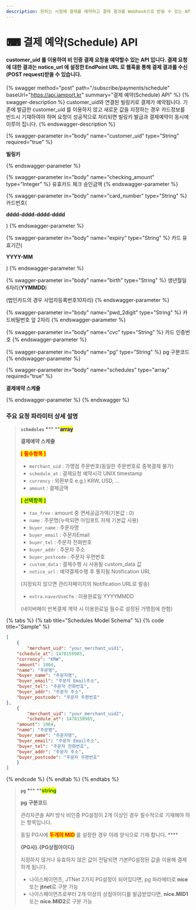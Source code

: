 ```yaml
---
description: 원하는 시점에 결제를 예약하고 결제 결과를 Webhook으로 받을 수 있는 API입니다.
---
```


# ⌨ 결제 예약(Schedule) API

#### customer\_uid 를 이용하여 비 인증 결제 요청을 예약할수 있는 API 입니다. 결제 요청에 대한 결과는 **notice\_url** 에 설정한 EndPoint URL 로 웹훅을 통해 결제 결과를 수신(POST request)받을 수 있습니다.

{% swagger method="post" path="/subscribe/payments/schedule" baseUrl="https://api.iamport.kr" summary="결제 예약(Schedule) API" %}
{% swagger-description %}
customer_uid와 연결된 빌링키로 결제가 예약됩니다. 기존에 발급한 customer_uid 를 이용하지 않고 새로운 값을 지정하는 경우 카드정보를 반드시 기재하여야 하며 요청이 성공적으로 처리되면 빌링키 발급과 결제예약이 동시에 이루어 집니다.
{% endswagger-description %}

{% swagger-parameter in="body" name="customer_uid" type="String" required="true" %}
<mark style="color:red;">

**빌링키**

</mark>
{% endswagger-parameter %}

{% swagger-parameter in="body" name="checking_amount" type="Integer" %}
유효카드 체크 승인금액
{% endswagger-parameter %}

{% swagger-parameter in="body" name="card_number" type="String" %}
카드번호(

**dddd-dddd-dddd-dddd**

)
{% endswagger-parameter %}

{% swagger-parameter in="body" name="expiry" type="String" %}
카드 유효기간(

**YYYY-MM**

)
{% endswagger-parameter %}

{% swagger-parameter in="body" name="birth" type="String" %}
생년월일 6자리(**YYMMDD**)

(법인카드의 경우 사업자등록번호10자리)
{% endswagger-parameter %}

{% swagger-parameter in="body" name="pwd_2digit" type="String" %}
카드비밀번호 앞 2자리
{% endswagger-parameter %}

{% swagger-parameter in="body" name="cvc" type="String" %}
카드 인증번호 
{% endswagger-parameter %}

{% swagger-parameter in="body" name="pg" type="String" %}
pg 구분코드
{% endswagger-parameter %}

{% swagger-parameter in="body" name="schedules" type="array" required="true" %}
<mark style="color:red;">

**결제예약 스케쥴**

</mark>
{% endswagger-parameter %}
{% endswagger %}

### **주요 요청 파라미터 상세 설명**

> **`schedules`    **<mark style="color:red;">**\***</mark>** **<mark style="color:blue;">**array**</mark>
>
> **결제예약 스케쥴**
>
> <mark style="color:red;">**\[ 필수항목 ]**</mark>
>
> * `merchant_uid` : 가맹점 주문번호(동일한 주문번호로 중복결제 불가)&#x20;
> * `schedule_at` : 결제요청 예약시각 UNIX timestamp
> * `currency` : 외환부호 e.g.) KRW, USD, ...&#x20;
> * `amount` : 결제금액
>
> <mark style="color:green;">**\[ 선택항목 ]**</mark>
>
> * `tax_free` : amount 중 면세공급가액(기본값 : 0)
> * `name` : 주문명(누락되면 아임포트 자체 기본값 사용)
> * `buyer_name` : 주문자명
> * `buyer_email` : 주문자Email
> * `buyer_tel` : 주문자 전화번호
> * `buyer_addr` : 주문자 주소
> * `buyer_postcode` : 주문자 우편번호
> * `custom_data` : 결제수행 시 사용될 custom\_data 값
> * `notice_url` : 예약결제수행 후 통지될 Notification URL&#x20;
>
> &#x20;                               (지정되지 않으면 관리자페이지의 Notification URL로 발송)
>
> * `extra.naverUseCfm` : 이용완료일 YYYYMMDD&#x20;
>
> &#x20;                                              (네이버페이 반복결제 계약 시 이용완료일 필수로 설정된 가맹점에 한함)

{% tabs %}
{% tab title="Schedules Model Schema" %}
{% code title="Sample" %}
```json
[
    {
        "merchant_uid": "your_merchant_uid1",
	"schedule_at": 1478150985,
	"currency": "KRW",
	"amount": 1004,
	"name": "주문명",
	"buyer_name": "주문자명",
	"buyer_email": "주문자 Email주소",
	"buyer_tel": "주문자 전화번호",
	"buyer_addr": "주문자 주소",
	"buyer_postcode": "주문자 우편번호"
},
    {
        "merchant_uid": "your_merchant_uid2",
        "schedule_at": 1478150985,
	"amount": 1004,
	"name": "주문명",
	"buyer_name": "주문자명",
	"buyer_email": "주문자 Email주소",
	"buyer_tel": "주문자 전화번호",
	"buyer_addr": "주문자 주소",
	"buyer_postcode": "주문자 우편번호"
    }
]
```
{% endcode %}
{% endtab %}
{% endtabs %}

> **`pg`    **<mark style="color:red;">**\***</mark>**    **<mark style="color:green;">**string**</mark>
>
> **pg 구분코드**
>
> 관리자콘솔 API 방식 비인증 PG설정이 2개 이상인 경우 필수적으로 기재해야 하는 항목입니다.
>
> 동일 PG사에 <mark style="color:red;">**두개의 MID**</mark> 를 설정한 경우 아래 양식으로 기재 합니다. ****&#x20;
>
> **{PG사}.{PG상점아이디}**
>
> 지정하지 않거나 유효하지 않은 값이 전달되면 기본PG설정된 값을 이용해 결제하게 됩니다.
>
> * 나이스페이먼츠, JTNet 2가지 PG설정이 되어있다면, pg 파라메터로 **nice** 또는 **jtnet**로 구분 가능
> * 나이스페이먼츠로부터 2개 이상의 상점아이디를 발급받았다면, **nice.MID1** 또는 **nice.MID2**로 구분 가능
